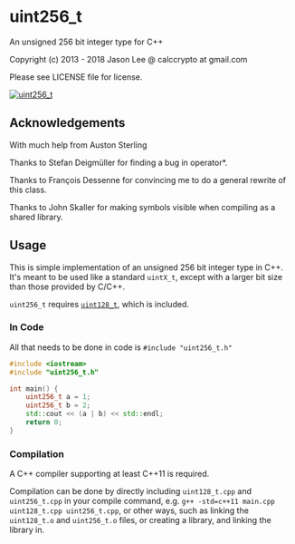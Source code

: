 # uint256_t

An unsigned 256 bit integer type for C++

Copyright (c) 2013 - 2018 Jason Lee @ calccrypto at gmail.com

Please see LICENSE file for license.

[![uint256_t](https://github.com/calccrypto/uint256_t/actions/workflows/uint256_t.yml/badge.svg)](https://github.com/calccrypto/uint256_t/actions/workflows/uint256_t.yml)

## Acknowledgements
With much help from Auston Sterling

Thanks to Stefan Deigmüller for finding
a bug in operator*.

Thanks to François Dessenne for convincing me
to do a general rewrite of this class.

Thanks to John Skaller for making symbols visible
when compiling as a shared library.

## Usage
This is simple implementation of an unsigned 256 bit
integer type in C++. It's meant to be used like a standard
`uintX_t`, except with a larger bit size than those provided
by C/C++.

`uint256_t` requires [`uint128_t`](https://github.com/calccrypto/uint128_t), which is included.

### In Code
All that needs to be done in code is `#include "uint256_t.h"`

```c++
#include <iostream>
#include "uint256_t.h"

int main() {
    uint256_t a = 1;
    uint256_t b = 2;
    std::cout << (a | b) << std::endl;
    return 0;
}
```

### Compilation
A C++ compiler supporting at least C++11 is required.

Compilation can be done by directly including `uint128_t.cpp` and `uint256_t.cpp` in your compile command, e.g. `g++ -std=c++11 main.cpp uint128_t.cpp uint256_t.cpp`, or other ways, such as linking the `uint128_t.o` and `uint256_t.o` files, or creating a library, and linking the library in.
